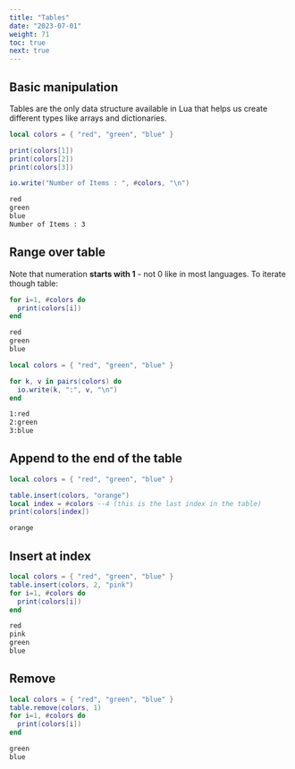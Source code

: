 ```yaml
---
title: "Tables"
date: "2023-07-01"
weight: 71
toc: true
next: true
---
```


## Basic manipulation

Tables are the only data structure available in Lua that helps us create different types like arrays and dictionaries.

```lua
local colors = { "red", "green", "blue" }

print(colors[1])
print(colors[2])
print(colors[3])

io.write("Number of Items : ", #colors, "\n")
```

```txt {.fs90}
red
green
blue
Number of Items : 3
```

## Range over table

Note that numeration **starts with 1** - not 0 like in most languages. To iterate though table:

```lua
for i=1, #colors do
  print(colors[i])
end
```

```txt {.fs90}
red
green
blue
```

```lua
local colors = { "red", "green", "blue" }

for k, v in pairs(colors) do
  io.write(k, ":", v, "\n")
end
```

```txt {.fs90}
1:red
2:green
3:blue
```

## Append to the end of the table

```lua
local colors = { "red", "green", "blue" }

table.insert(colors, "orange")
local index = #colors --4 (this is the last index in the table)
print(colors[index])
```

```txt {.fs90}
orange
```

## Insert at index

```lua
local colors = { "red", "green", "blue" }
table.insert(colors, 2, "pink")
for i=1, #colors do
  print(colors[i])
end
```

```txt {.fs90}
red
pink
green
blue
```

## Remove

```lua
local colors = { "red", "green", "blue" }
table.remove(colors, 1)
for i=1, #colors do
  print(colors[i])
end
```

```txt {.fs90}
green
blue
```
